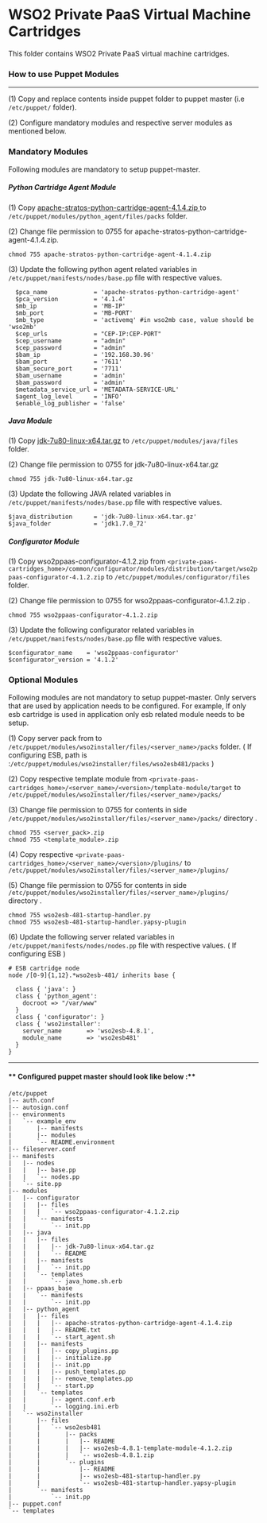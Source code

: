 # WSO2 Private PaaS Virtual Machine Cartridges

This folder contains WSO2 Private PaaS virtual machine cartridges.

### How to use Puppet Modules

---
(1) Copy and replace contents inside puppet folder to puppet master (i.e `/etc/puppet/` folder).

(2) Configure mandatory modules and respective server modules as mentioned below.

### **Mandatory Modules**
Following modules are mandatory to setup puppet-master.

##### **Python Cartridge Agent Module**
(1) Copy [apache-stratos-python-cartridge-agent-4.1.4.zip ](http://www.apache.org/dyn/closer.cgi/stratos)  to 
`/etc/puppet/modules/python_agent/files/packs` folder.

(2) Change file permission to 0755 for apache-stratos-python-cartridge-agent-4.1.4.zip.
```
chmod 755 apache-stratos-python-cartridge-agent-4.1.4.zip
```
(3) Update the following python agent related variables in `/etc/puppet/manifests/nodes/base.pp` file with respective values.
```
  $pca_name             = 'apache-stratos-python-cartridge-agent'
  $pca_version          = '4.1.4'
  $mb_ip                = 'MB-IP'
  $mb_port              = 'MB-PORT'
  $mb_type    			= 'activemq' #in wso2mb case, value should be 'wso2mb'
  $cep_urls 			= "CEP-IP:CEP-PORT" 
  $cep_username			= "admin"
  $cep_password			= "admin"
  $bam_ip               = '192.168.30.96'
  $bam_port             = '7611'
  $bam_secure_port      = '7711'
  $bam_username	      	= 'admin'
  $bam_password      	= 'admin'
  $metadata_service_url = 'METADATA-SERVICE-URL'
  $agent_log_level 		= 'INFO'
  $enable_log_publisher = 'false'
```
##### **Java Module**
(1) Copy [jdk-7u80-linux-x64.tar.gz](http://www.oracle.com/technetwork/java/javase/downloads/jdk7-downloads-1880260.html) to `/etc/puppet/modules/java/files` folder.

(2) Change file permission to 0755 for jdk-7u80-linux-x64.tar.gz
```
chmod 755 jdk-7u80-linux-x64.tar.gz
```
(3) Update the following JAVA related variables in `/etc/puppet/manifests/nodes/base.pp` file with respective values.
```
$java_distribution 	    = 'jdk-7u80-linux-x64.tar.gz'
$java_folder    		= 'jdk1.7.0_72'
```
##### **Configurator Module**
(1) Copy wso2ppaas-configurator-4.1.2.zip from `<private-paas-cartridges_home>/common/configurator/modules/distribution/target/wso2ppaas-configurator-4.1.2.zip`  to `/etc/puppet/modules/configurator/files` folder.

(2) Change file permission to 0755 for wso2ppaas-configurator-4.1.2.zip .
```
chmod 755 wso2ppaas-configurator-4.1.2.zip 
```
(3) Update the following configurator related variables in `/etc/puppet/manifests/nodes/base.pp` file with respective values.
```
$configurator_name    = 'wso2ppaas-configurator'
$configurator_version = '4.1.2'
```
### **Optional Modules**
Following modules are not mandatory to setup puppet-master. Only servers that are used by application needs to be configured. For example, If only esb cartridge is used in application only esb related module needs to be setup.

(1) Copy server pack from   to `/etc/puppet/modules/wso2installer/files/<server_name>/packs` folder. ( If configuring ESB, path is :`/etc/puppet/modules/wso2installer/files/wso2esb481/packs` )

(2) Copy respective template module from `<private-paas-cartridges_home>/<server_name>/<version>/template-module/target` to `/etc/puppet/modules/wso2installer/files/<server_name>/packs/`

(3) Change file permission to 0755 for contents in side `/etc/puppet/modules/wso2installer/files/<server_name>/packs/` directory .
```
chmod 755 <server_pack>.zip 
chmod 755 <template_module>.zip 
```

(4) Copy respective `<private-paas-cartridges_home>/<server_name>/<version>/plugins/` to `/etc/puppet/modules/wso2installer/files/<server_name>/plugins/`

(5) Change file permission to 0755 for contents in side `/etc/puppet/modules/wso2installer/files/<server_name>/plugins/` directory .
```
chmod 755 wso2esb-481-startup-handler.py 
chmod 755 wso2esb-481-startup-handler.yapsy-plugin 
```

(6) Update the following server related variables in `/etc/puppet/manifests/nodes/nodes.pp` file with respective values.
( If configuring ESB )
```
# ESB cartridge node
node /[0-9]{1,12}.*wso2esb-481/ inherits base {

  class { 'java': }
  class { 'python_agent':
    docroot => "/var/www"
  }
  class { 'configurator': }
  class { 'wso2installer':
    server_name       => 'wso2esb-4.8.1',
    module_name       => 'wso2esb481'
  }
}
```
---
#### ** Configured puppet master should look like below :**

```
/etc/puppet
|-- auth.conf
|-- autosign.conf
|-- environments
|   `-- example_env
|       |-- manifests
|       |-- modules
|       `-- README.environment
|-- fileserver.conf
|-- manifests
|   |-- nodes
|   |   |-- base.pp
|   |   `-- nodes.pp
|   `-- site.pp
|-- modules
|   |-- configurator
|   |   |-- files
|   |   |   `-- wso2ppaas-configurator-4.1.2.zip
|   |   `-- manifests
|   |       `-- init.pp
|   |-- java
|   |   |-- files
|   |   |   |-- jdk-7u80-linux-x64.tar.gz
|   |   |   `-- README
|   |   |-- manifests
|   |   |   `-- init.pp
|   |   `-- templates
|   |       `-- java_home.sh.erb
|   |-- ppaas_base
|   |   `-- manifests
|   |       `-- init.pp
|   |-- python_agent
|   |   |-- files
|   |   |   |-- apache-stratos-python-cartridge-agent-4.1.4.zip
|   |   |   |-- README.txt
|   |   |   `-- start_agent.sh
|   |   |-- manifests
|   |   |   |-- copy_plugins.pp
|   |   |   |-- initialize.pp
|   |   |   |-- init.pp
|   |   |   |-- push_templates.pp
|   |   |   |-- remove_templates.pp
|   |   |   `-- start.pp
|   |   `-- templates
|   |       |-- agent.conf.erb
|   |       `-- logging.ini.erb
|   `-- wso2installer
|       |-- files
|       |   `-- wso2esb481
|       |       |-- packs
|       |       |   |-- README
|       |       |   |-- wso2esb-4.8.1-template-module-4.1.2.zip
|       |       |   `-- wso2esb-4.8.1.zip
|       |       `-- plugins
|       |           |-- README
|       |           |-- wso2esb-481-startup-handler.py
|       |           `-- wso2esb-481-startup-handler.yapsy-plugin
|       `-- manifests
|           `-- init.pp
|-- puppet.conf
`-- templates
```
